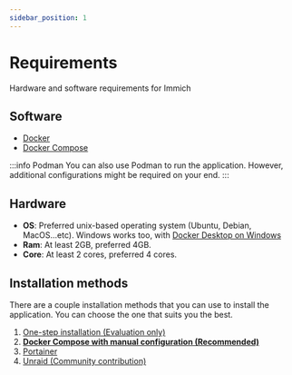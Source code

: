 ```yaml
---
sidebar_position: 1
---
```



# Requirements
Hardware and software requirements for Immich

## Software

- [Docker](https://docs.docker.com/get-docker/)
- [Docker Compose](https://docs.docker.com/compose/install/)

:::info Podman
You can also use Podman to run the application. However, additional configurations might be required on your end.
:::

## Hardware

- **OS**: Preferred unix-based operating system (Ubuntu, Debian, MacOS...etc). Windows works too, with [Docker Desktop on Windows](https://docs.docker.com/desktop/install/windows-install/)
- **Ram**: At least 2GB, preferred 4GB.
- **Core**: At least 2 cores, preferred 4 cores.

## Installation methods

There are a couple installation methods that you can use to install the application. You can choose the one that suits you the best.

1. [One-step installation (Evaluation only)](/docs/installation/one-step-installation)
2. **[Docker Compose with manual configuration (Recommended)](/docs/installation/recommended-installation)**
3. [Portainer](/docs/installation/portainer-installation)
4. [Unraid (Community contribution)](/docs/installation/unraid-installation)
